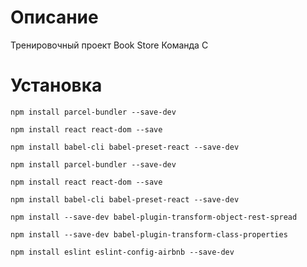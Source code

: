 # Описание
  Тренировочный проект Book Store
  Команда С
# Установка

    npm install parcel-bundler --save-dev

    npm install react react-dom --save

    npm install babel-cli babel-preset-react --save-dev
    
    npm install parcel-bundler --save-dev
    
    npm install react react-dom --save
    
    npm install babel-cli babel-preset-react --save-dev
    
    npm install --save-dev babel-plugin-transform-object-rest-spread
    
    npm install --save-dev babel-plugin-transform-class-properties
    
    npm install eslint eslint-config-airbnb --save-dev

